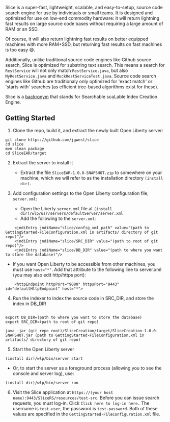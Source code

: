 
Slice is a super-fast, lightweight, scalable, and easy-to-setup, source code search engine for use by individuals or small teams. It is designed and optimized for use on low-end commodity hardware: it will return lightning fast results on large source code bases without requiring a large amount of RAM or an SSD. 

Of course, it will also return lightning fast results on better equipped machines with more RAM+SSD, but returning fast results on fast machines is too easy :smile:.

Additionally, unlike traditional source code engines like Github source search, Slice is optimized for substring text search. This means a search for `RestService` will not only match `RestService.java`, but also `MyRestService.java` and `MockRestServiceTest.java`. Source code search engines like Github are traditionaly only optimized for 'exact match' or 'starts with' searches (as efficient tree-based algorithms exist for these). 

Slice is a [backronym](https://en.wikipedia.org/wiki/Backronym) that stands for Searchable scaLable Index Creation Engine.

## Getting Started

1) Clone the repo, build it, and extract the newly built Open Liberty server:
```
git clone https://github.com/jgwest/slice
cd slice
mvn clean package
cd SliceEAR/target
```

2) Extract the server to install it
    * Extract the file `SliceEAR-1.0.0-SNAPSHOT.zip` to somewhere on your machine, which we will refer to as the installation directory `(install dir)`.

3) Add configuration settings to the Open Liberty configuration file, `server.xml`:
    * Open the Liberty `server.xml` file at `(install dir)/wlp/usr/servers/defaultServer/server.xml`
    * Add the following to the `server.xml`:
```
	<jndiEntry jndiName="slice/config_xml_path" value="(path to GettingStarted-FileConfiguration.xml in artifacts/ directory of git repo)"/>
	<jndiEntry jndiName="slice/SRC_DIR" value="(path to root of git repo)"/>
	<jndiEntry jndiName="slice/DB_DIR" value="(path to where you want to store the database)"/>
```
   * If you want Open Liberty to be accessible from other machines, you must use `host="*"`. Add that attribute to the following line to server.xml (you may also edit http/https port):
```
    <httpEndpoint httpPort="9080" httpsPort="9443" id="defaultHttpEndpoint" host="*">
```


4) Run the indexer to index the source code in SRC_DIR, and store the index in DB_DIR

```

export DB_DIR=(path to where you want to store the database)
export SRC_DIR=(path to root of git repo)

java -jar (git repo root)/SliceCreation/target/SliceCreation-1.0.0-SNAPSHOT.jar (path to GettingStarted-FileConfiguration.xml in artifacts/ directory of git repo)
```

5) Start the Open Liberty server
```
(install dir)/wlp/bin/server start
```

   * Or, to start the server as a foreground process (allowing you to see the console and server log), use: 

```
(install dir)/wlp/bin/server run
```


6) Visit the Slice application at `https://(your host name):9443/SliceRS/resources/test-src`. Before you can issue search requests, you must log-in. Click `Click here to log-in here.` The username is `test-user`, the password is `test-password`. Both of these values are specified in the `GettingStarted-FileConfiguration.xml` file.

